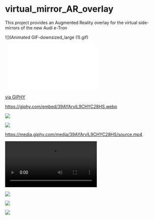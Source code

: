 # virtual_mirror_AR_overlay
This project provides an Augmented Reality overlay for the virtual side-mirrors of the new Audi e-Tron


![](Animated GIF-downsized_large (1).gif)

<iframe src=“https://giphy.com/embed/39AYArvlL9CHYC28HS” width=“384" height=“480” frameBorder=“0" class=“giphy-embed” allowFullScreen></iframe><p><a href=“https://giphy.com/gifs/39AYArvlL9CHYC28HS”>via GIPHY</a></p>

https://giphy.com/embed/39AYArvlL9CHYC28HS.webp

![](https://media3.giphy.com/media/ely3apij36BJhoZ234/200w.webp)

![](https://media3.giphy.com/media/39AYArvlL9CHYC28HS.webp)

https://media.giphy.com/media/39AYArvlL9CHYC28HS/source.mp4

![](https://media.giphy.com/media/39AYArvlL9CHYC28HS/source.mp4)

![](https://media.giphy.com/media/39AYArvlL9CHYC28HS/source.gif)

![](https://media.giphy.com/media/39AYArvlL9CHYC28HS/source.gif)

![](https://media.giphy.com/media/4QFqGxPBmh1NRDtP5B/giphy.gif)
